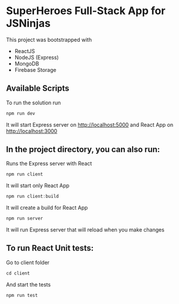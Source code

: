 # SuperHeroes Full-Stack App for JSNinjas

This project was bootstrapped with

- ReactJS
- NodeJS (Express)
- MongoDB
- Firebase Storage

## Available Scripts

To run the solution run

```JavaScript
npm run dev
```

It will start Express server on [http://localhost:5000](http://localhost:5000) and React App on [http://localhost:3000](http://localhost:3000)

## In the project directory, you can also run:

Runs the Express server with React

```JavaScript
npm run client
```

It will start only React App

```JavaScript
npm run client:build
```

It will create a build for React App

```JavaScript
npm run server
```

It will run Express server that will reload when you make changes

## To run React Unit tests:

Go to client folder

```JavaScript
cd client
```

And start the tests

```JavaScript
npm run test
```
